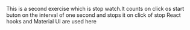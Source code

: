This is a second exercise which is stop watch.It counts on click os start buton on the interval of one second and stops it on click of stop
React hooks and Material UI are used here
